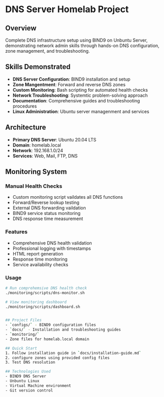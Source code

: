 
# DNS Server Homelab Project


## Overview 
Complete DNS infrastructure setup using BIND9 on Unbuntu Server, demonstrating network admin skills through hands-on DNS configuration, zone management, and troubleshooting.

## Skills Demonstrated
- **DNS Server Configuration**: BIND9 installation and setup
- **Zone Mangentment**: Forward and reverse DNS zones 
- **Custom Monitoring**: Bash scripting for automated health checks
- **Network Troubleshooting**: Systemtic problem-solving approach
- **Documentation**: Comprehensive guides and troubleshooting procedures
- **Linux Administration**: Ubuntu server managenment and services 

## Architecture
- **Primary DNS Server**: Ubuntu 20.04 LTS
- **Domain**: homelab.local
- **Network**: 192.168.1.0/24
- **Services**: Web, Mail, FTP, DNS

## Monitoring System

### Manual Health Checks
- Custom monitoring script vaildates all DNS functions 
- Forward/Reverse lookup testing 
- External DNS forwarding vaildation 
- BIND9 service status monitoring 
- DNS response time measurement

### Features
- Comprehensive DNS health validation 
- Professional logging with timestamps 
- HTML report generation 
- Response time monitoring 
- Service availability checks

### Usage
```bash
# Run comprehemsive DNS health check
./monitoring/scripts/dns-monitor.sh

# View monitoring dashboard
./monitoring/scripts/dashboard.sh


## Project Files 
- `configs/` - BIND9 configuration files 
- `docs/` - Installation and troubleshooting guides
- `monitoring/`
- Zone files for homelab.local domain

## Quick Start 
1. Follow installation guide in `docs/installation-guide.md`
2. configure zones using provided config files 
3. Test DNS resolution 

## Technologies Used 
- BIND9 DNS Server 
- Unbuntu Linux
- Virtual Machine environment
- Git version control 

